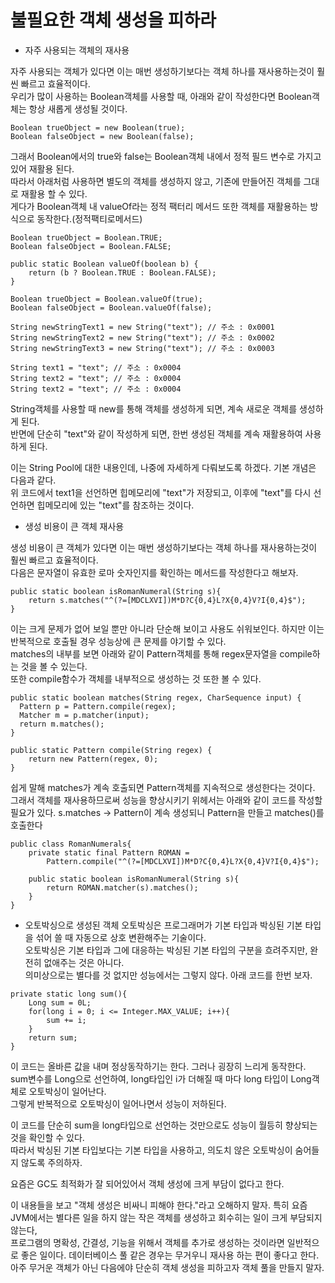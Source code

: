 # 불필요한 객체 생성을 피하라
- 자주 사용되는 객체의 재사용

자주 사용되는 객체가 있다면 이는 매번 생성하기보다는 객체 하나를 재사용하는것이 훨씬 빠르고 효율적이다.  
우리가 많이 사용하는 Boolean객체를 사용할 때, 아래와 같이 작성한다면 Boolean객체는 항상 새롭게 생성될 것이다.
~~~
Boolean trueObject = new Boolean(true);
Boolean falseObject = new Boolean(false);
~~~

그래서 Boolean에서의 true와 false는 Boolean객체 내에서 정적 필드 변수로 가지고 있어 재활용 된다.  
따라서 아래처럼 사용하면 별도의 객체를 생성하지 않고, 기존에 만들어진 객체를 그대로 재활용 할 수 있다.  
게다가 Boolean객체 내 valueOf라는 정적 팩터리 메서드 또한 객체를 재활용하는 방식으로 동작한다.(정적팩티로메서드)  

~~~
Boolean trueObject = Boolean.TRUE;
Boolean falseObject = Boolean.FALSE;

public static Boolean valueOf(boolean b) {
	return (b ? Boolean.TRUE : Boolean.FALSE);
}

Boolean trueObject = Boolean.valueOf(true);
Boolean falseObject = Boolean.valueOf(false);

~~~

~~~
String newStringText1 = new String("text"); // 주소 : 0x0001
String newStringText2 = new String("text"); // 주소 : 0x0002
String newStringText3 = new String("text"); // 주소 : 0x0003

String text1 = "text"; // 주소 : 0x0004
String text2 = "text"; // 주소 : 0x0004
String text2 = "text"; // 주소 : 0x0004
~~~

String객체를 사용할 때 new를 통해 객체를 생성하게 되면, 계속 새로운 객체를 생성하게 된다.  
반면에 단순히 "text"와 같이 작성하게 되면, 한번 생성된 객체를 계속 재활용하여 사용하게 된다.

이는 String Pool에 대한 내용인데, 나중에 자세하게 다뤄보도록 하겠다. 기본 개념은 다음과 같다.  
위 코드에서 text1을 선언하면 힙메모리에 "text"가 저장되고, 이후에 "text"를 다시 선언하면 힙메모리에 있는 "text"를 참조하는 것이다.

- 생성 비용이 큰 객체 재사용  

생성 비용이 큰 객체가 있다면 이는 매번 생성하기보다는 객체 하나를 재사용하는것이 훨씬 빠르고 효율적이다.  
다음은 문자열이 유효한 로마 숫자인지를 확인하는 메서드를 작성한다고 해보자.

~~~
public static boolean isRomanNumeral(String s){
	return s.matches("^(?=[MDCLXVI])M*D?C{0,4}L?X{0,4}V?I{0,4}$"); 
}
~~~

이는 크게 문제가 없어 보일 뿐만 아니라 단순해 보이고 사용도 쉬워보인다. 하지만 이는 반복적으로 호출될 경우 성능상에 큰 문제를 야기할 수 있다.  
matches의 내부를 보면 아래와 같이 Pattern객체를 통해 regex문자열을 compile하는 것을 볼 수 있는다.  
 또한 compile함수가 객체를 내부적으로 생성하는 것 또한 볼 수 있다.
~~~
public static boolean matches(String regex, CharSequence input) {
  Pattern p = Pattern.compile(regex);
  Matcher m = p.matcher(input);
  return m.matches();
}

public static Pattern compile(String regex) {
	return new Pattern(regex, 0);
}
~~~

쉽게 말해 matches가 계속 호출되면 Pattern객체를 지속적으로 생성한다는 것이다.  
그래서 객체를 재사용하므로써 성능을 향상시키기 위헤서는 아래와 같이 코드를 작성할 필요가 있다.
s.matches -> Pattern이 계속 생성되니 Pattern을 만들고 matches()를 호출한다 
~~~
public class RomanNumerals{
	private static final Pattern ROMAN = 
		Pattern.compile("^(?=[MDCLXVI])M*D?C{0,4}L?X{0,4}V?I{0,4}$");
        
	public static boolean isRomanNumeral(String s){
		return ROMAN.matcher(s).matches();
	}
}
~~~

- 오토박싱으로 생성된 객체
오토박싱은 프로그래머가 기본 타입과 박싱된 기본 타입을 섞어 쓸 때 자동으로 상호 변환해주는 기술이다.  
오토박싱은 기본 타입과 그에 대응하는 박싱된 기본 타입의 구분을 흐려주지만, 완전히 없애주는 것은 아니다.  
의미상으로는 별다를 것 없지만 성능에서는 그렇지 않다. 아래 코드를 한번 보자.

~~~
private static long sum(){
	Long sum = 0L;
	for(long i = 0; i <= Integer.MAX_VALUE; i++){
		sum += i;
	}
	return sum;
}
~~~

이 코드는 올바른 값을 내며 정상동작하기는 한다. 그러나 굉장히 느리게 동작한다.  
sum변수를 Long으로 선언하여, long타입인 i가 더해질 때 마다 long 타입이 Long객체로 오토박싱이 일어난다.  
그렇게 반복적으로 오토박싱이 일어나면서 성능이 저하된다.  

이 코드를 단순히 sum을 long타입으로 선언하는 것만으로도 성능이 월등히 향상되는 것을 확인할 수 있다.  
따라서 박싱된 기본 타입보다는 기본 타입을 사용하고, 의도치 않은 오토박싱이 숨어들지 않도록 주의하자.  

요즘은 GC도 최적화가 잘 되어있어서 객체 생성에 크게 부담이 없다고 한다.

이 내용들을 보고 "객체 생성은 비싸니 피해야 한다."라고 오해하지 말자. 특히 요즘 JVM에서는 별다른 일을 하지 않는 작은 객체를 생성하고 회수히는 일이 크게 부담되지 않는다,  
프로그램의 명확성, 간결성, 기능을 위해서 객체를 추가로 생성하는 것이라면 일반적으로 좋은 일이다.
데이터베이스 풀 같은 경우는 무거우니 재사용 하는 편이 좋다고 한다.  
아주 무거운 객체가 아닌 다음에야 단순히 객체 생성을 피하고자 객체 풀을 만들지 말자.